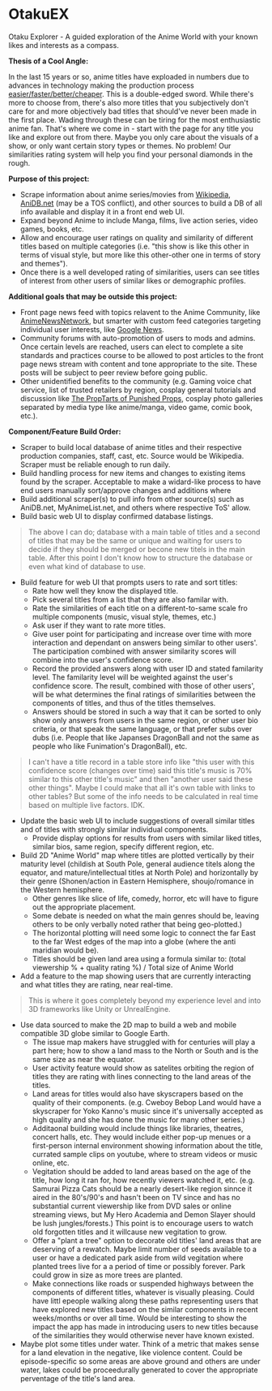 # OtakuEX
Otaku Explorer - A guided exploration of the Anime World with your known likes and interests as a compass.

__Thesis of a Cool Angle:__

In the last 15 years or so, anime titles have exploaded in numbers due to advances in technology making the production process [easier/faster/better/cheaper](https://www.youtube.com/watch?v=GDpmVUEjagg&t=1m53s). This is a double-edged sword. While there's more to choose from, there's also more titles that you subjectively don't care for and more objectively bad titles that should've never been made in the first place. Wading through these can be tiring for the most enthusiastic anime fan. That's where we come in - start with the page for any title you like and explore out from there. Maybe you only care about the visuals of a show, or only want certain story types or themes. No problem! Our similarities rating system will help you find your personal diamonds in the rough.

__Purpose of this project:__
- Scrape information about anime series/movies from [Wikipedia](https://en.wikipedia.org/wiki/List_of_anime_companies/), [AniDB.net](http://anidb.net/) (may be a TOS conflict), and other sources to build a DB of all info available and display it in a front end web UI.
- Expand beyond Anime to include Manga, films, live action series, video games, books, etc.
- Allow and encourage user ratings on quality and similarity of different titles based on multiple categories (i.e. "this show is like this other in terms of visual style, but more like this other-other one in terms of story and themes").
- Once there is a well developed rating of similarities, users can see titles of interest from other users of similar likes or demographic profiles.

__Additional goals that may be outside this project:__
- Front page news feed with topics relavent to the Anime Community, like [AnimeNewsNetwork](https://www.animenewsnetwork.com), but smarter with custom feed categories targeting individual user interests, like [Google News](https://news.google.com/).
- Community forums with auto-promotion of users to mods and admins. Once certain levels are reached, users can elect to complete a site standards and practices course to be allowed to post articles to the front page news stream with content and tone appropriate to the site. These posts will be subject to peer review before going public.
- Other unidentified benefits to the community (e.g. Gaming voice chat service, list of trusted retailers by region, cosplay general tutorials and discussion like [The PropTarts of Punished Props](https://www.facebook.com/groups/theproptarts/), cosplay photo galleries separated by media type like anime/manga, video game, comic book, etc.).

__Component/Feature Build Order:__
- Scraper to build local database of anime titles and their respective production companies, staff, cast, etc. Source would be Wikipedia. Scraper must be reliable enough to run daily.
- Build handling process for new items and changes to existing items found by the scraper. Acceptable to make a widard-like process to have end users manually sort/approve changes and additions where 
- Build additional scraper(s) to pull info from other source(s) such as AniDB.net, MyAnimeList.net, and others where respective ToS' allow.
- Build basic web UI to display confirmed database listings.

>The above I can do; database with a main table of titles and a second of titles that may be the same or unique and waiting for users to decide if they should be merged or becone new titels in the main table. After this point I don't know how to structure the database or even what kind of database to use.

- Build feature for web UI that prompts users to rate and sort titles:
	- Rate how well they know the displayed title.
	- Pick several titles from a list that they are also familar with.
	- Rate the similarities of each title on a different-to-same scale fro multiple components (music, visual style, themes, etc.)
	- Ask user if they want to rate more titles.
	- Give user point for participating and increase over time with more interaction and dependant on answers being similar to other users'. The participation combined with answer similarity scores will combine into the user's confidence score.
	- Record the provided answers along with user ID and stated familarity level. The familarity level will be weighted against the user's confidence score. The result, combined with those of other users', will be what determines the final ratings of similarities between the components of titles, and thus of the titles themselves.
	- Answers should be stored in such a way that it can be sorted to only show only answers from users in the same region, or other user bio criteria, or that speak the same language, or that prefer subs over dubs (i.e. People that like Japanses DragonBall and not the same as people who like Funimation's DragonBall), etc.

>I can't have a title record in a table store info like "this user with this confidence score (changes over time) said this title's music is 70% similar to this other title's music" and then "another user said these other things". Maybe I could make that all it's own table with links to other tables? But some of the info needs to be calculated in real time based on multiple live factors. IDK.
	
- Update the basic web UI to include suggestions of overall similar titles and of titles with strongly similar individual components.
	- Provide display options for results from users with similar liked titles, similar bios, same region, specify different region, etc.
- Build 2D "Anime World" map where titles are plotted vertically by their maturity level (childish at South Pole, general audience titels along the equator, and mature/intellectual titles at North Pole) and horizontally by their genre (Shonen/action in Eastern Hemisphere, shoujo/romance in the Western hemisphere.
	- Other genres like slice of life, comedy, horror, etc will have to figure out the appropriate placement.
	- Some debate is needed on what the main genres should be, leaving others to be only verbally noted rather that being geo-plotted.)
	- The horizontal plotting will need some logic to connect the far East to the far West edges of the map into a globe (where the anti maridian would be).
	- Titles should be given land area using a formula similar to: (total viewership % + quality rating %) / Total size of Anime World
- Add a feature to the map showing users that are currently interacting and what titles they are rating, near real-time.

>This is where it goes completely beyond my experience level and into 3D frameworks like Unity or UnrealEngine.

- Use data sourced to make the 2D map to build a web and mobile compatible 3D globe similar to Google Earth.
    - The issue map makers have struggled with for centuries will play a part  here; how to show a land mass to the North or South and is the same size as near the equator.
	- User activity feature would show as satelites orbiting the region of titles they are rating with lines connecting to the land areas of the titles.
	- Land areas for titles would also have  skyscrapers based on the quality of their components. (e.g. Cweboy Bebop Land would have a skyscraper for Yoko Kanno's music since it's universally accepted as high quality and she has done the music for many other series.)
	- Additaonal building would include things like libraries, theatres, concert halls, etc. They would include either pop-up menues or a first-person internal environment showing information about the title, currated sample clips on youtube, where to stream videos or music online, etc.
	- Vegitation should be added to land areas based on the age of the title, how long it ran for, how recently viewers watched it, etc. (e.g. Samurai Pizza Cats should be a nearly desert-like region sinnce it aired in the 80's/90's and hasn't been on TV since and has no substantial current viewership like from DVD sales or online streaming views, but My Hero Academia and Demon Slayer should be lush jungles/forests.) This point is to encourage users to watch old forgotten titles and it willcause new vegitation to grow.
	- Offer a "plant a tree" option to decorate old titles' land areas that are deserving of a rewatch. Maybe limit number of seeds available to a user or have a dedicated park aside from wild vegitation where planted trees live for a a period of time or possibly forever. Park could grow in size as more trees are planted.
	- Make connections like roads or suspended highways between the components of different titles, whatever is visually pleasing. Could have littl epeople walking along these paths representing users that have explored new titles based on the similar components in recent weeks/months or over all time. Would be interesting to show the impact the app has made in introducing users to new titles because of the similarities they would otherwise never have known existed.
- Maybe plot some titles under water. Think of a metric that makes sense for a land elevation in the negative, like violence content. Could be episode-specific so some areas are above ground and others are under water, lakes could be proceedurally generated to cover the appropriate perventage of the title's land area.
